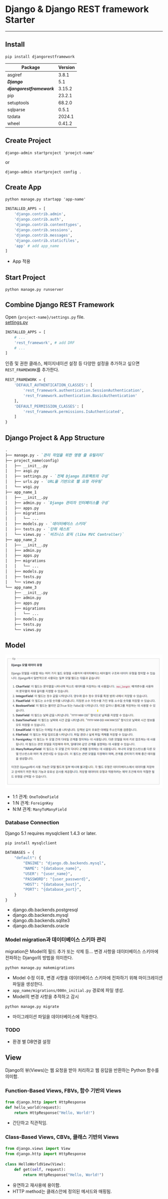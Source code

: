 # Django & Django REST framework Starter

---

## Install

```commandline
pip install djangorestframework
```

| Package                   | Version |
|---------------------------|---------|
| asgiref                   | 3.8.1   |
| ***Django***              | 5.1     |
| ***djangorestframework*** | 3.15.2  |
| pip                       | 23.2.1  |
| setuptools                | 68.2.0  |
| sqlparse                  | 0.5.1   |
| tzdata                    | 2024.1  |
| wheel                     | 0.41.2  |

## Create Project

```commandline
django-admin startproject 'proejct-name'
```

or

```commandline
django-admin startproject config .
```

## Create App

```commandline
python manage.py startapp 'app-name'
```

```python
INSTALLED_APPS = [
    'django.contrib.admin',
    'django.contrib.auth',
    'django.contrib.contenttypes',
    'django.contrib.sessions',
    'django.contrib.messages',
    'django.contrib.staticfiles',
    'app' # add app_name
]
```
 - App 적용 

## Start Project

```commandline
python manage.py runserver
```

## Combine Django REST Framework
Open `{project-name}/settings.py` file.  
[settings.py](config%2Fsettings.py)
```python
INSTALLED_APPS = [
    # ...
    'rest_framework', # add DRF
    # ...
]
```

인증 및 권한 클래스, 페이지네이션 설정 등 다양한 설정을 추가하고 싶으면 `REST_FRAMEWORK`를 추가한다.
```python
REST_FRAMEWORK = {
    'DEFAULT_AUTHENTICATION_CLASSES': [
        'rest_framework.authentication.SessionAuthentication',
        'rest_framework.authentication.BasicAuthentication'
    ],
    'DEFAULT_PERMISSION_CLASSES': [
        'rest_framework.permissions.IsAuthenticated',
    ]
}
```

## Django Project & App Structure
```markdown
.    
├── manage.py - `관리 작업을 위한 명령 줄 유틸리티`    
├── project_name(config)    
│   ├── __init__.py  
│   ├── asgi.py  
│   ├── settings.py - `전체 Django 프로젝트의 구성`  
│   ├── urls.py - `URL을 기반으로 웹 요청 라우팅`   
│   └── wsgi.py  
├── app_name_1  
│   ├── __init__.py  
│   ├── admin.py - `Django 관리자 인터페이스를 구성`  
│   ├── apps.py  
│   ├── migrations  
│   │   └── ...  
│   ├── models.py - `데이터베이스 스키마`  
│   ├── tests.py - `단위 테스트`   
│   └── views.py - `비즈니스 로직 (like MVC Controller)`   
├── app_name_2  
│   ├── __init__.py  
│   ├── admin.py  
│   ├── apps.py  
│   ├── migrations  
│   │   └── ...  
│   ├── models.py  
│   ├── tests.py  
│   └── views.py  
└── app_name_3  
    ├── __init__.py    
    ├── admin.py  
    ├── apps.py  
    ├── migrations  
    │   └── ...  
    ├── models.py  
    ├── tests.py  
    └── views.py  
```

## Model
![img_1.png](img%2Fimg_1.png)
 - 1:1 관계: `OneToOneField`
 - 1:N 관계: `ForeignKey`
 - N:M 관계: `ManyToManyField`

### Database Connection
Django 5.1 requires mysqlclient 1.4.3 or later.

```commandline
pip install mysqlclient
```

```python
DATABASES = {
    "default": {
        "ENGINE": "django.db.backends.mysql",
        "NAME": "{database_name}",
        "USER": "{user_name}",
        "PASSWORD": "{user_password}",
        "HOST": "{database_host}",
        "PORT": "{database_port}",
    }
}
```
- django.db.backends.postgresql
- django.db.backends.mysql
- django.db.backends.sqlite3
- django.db.backends.oracle

### Model migration과 데이터베이스 스키마 관리
migration은 Model의 필드 추가 또는 삭제 등... 변경 사항을 데이터베이스 스키마에 전파하는 Django의 방법을 의미한다.

```commandline
python manage.py makemigrations
```
 - Model 수정 이후, 변경 사항을 데이터베이스 스키마에 전파하기 위해 마이크레이션 파일을 생성한다.
 - `app_name/migrations/000n_initial.py` 경로에 파일 생성.
 - Model의 변경 사항을 추적하고 감시

```commandline
python manage.py migrate
```
 - 마이그레이션 파일을 데이터베이스에 적용한다.

### TODO
 - 환경 별 DB연결 설정

## View
Django의 뷰(Views)는 웹 요청을 받아 처리하고 웹 응답을 반환하는 Python 함수를 의미함.

### Function-Based Views, FBVs, 함수 기반의 Views
```python
from django.http import HttpResponse
def hello_world(request):
    return HttpResponse("Hello, World!")
```
 - 간단하고 직관적임.

### Class-Based Views, CBVs, 클래스 기반의 Views
```python
from django.views import View
from django.http import HttpResponse

class HelloWorldView(View):
    def get(self, request):
        return HttpResponse("Hello, World!")
```
 - 유연하고 재사용에 용이함.
 - HTTP method는 클래스안에 정의된 메서드와 매핑됨.